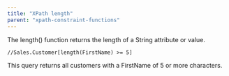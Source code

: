 ```yaml
---
title: "XPath length"
parent: "xpath-constraint-functions"
---
```



The length() function returns the length of a String attribute or value.

```
//Sales.Customer[length(FirstName) >= 5]

```

This query returns all customers with a FirstName of 5 or more characters.
